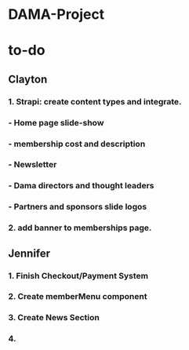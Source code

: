 # DAMA-Project

# to-do
## Clayton
### 1. Strapi: create content types and integrate.
### - Home page slide-show
### - membership cost and description
### - Newsletter
### - Dama directors and thought leaders
### - Partners and sponsors slide logos
### 2. add banner to memberships page.

## Jennifer
### 1. Finish Checkout/Payment System
### 2. Create memberMenu component
### 3. Create News Section
### 4. 